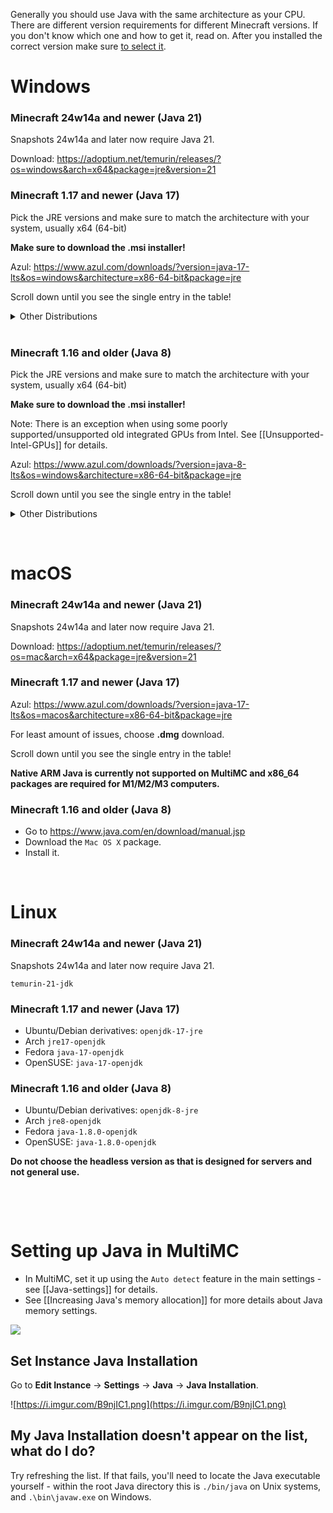 Generally you should use Java with the same architecture as your CPU. There are different version requirements for different Minecraft versions.
If you don't know which one and how to get it, read on. After you installed the correct version make sure [to select it](#setting-up-java-in-multimc).

# Windows  

### **Minecraft 24w14a and newer (Java 21)**

Snapshots 24w14a and later now require Java 21.

Download: <https://adoptium.net/temurin/releases/?os=windows&arch=x64&package=jre&version=21>

### **Minecraft 1.17 and newer (Java 17)**

Pick the JRE versions and make sure to match the architecture with your system, usually x64 (64-bit)

**Make sure to download the .msi installer!**

Azul: <https://www.azul.com/downloads/?version=java-17-lts&os=windows&architecture=x86-64-bit&package=jre>

Scroll down until you see the single entry in the table!
<details>
<summary>Other Distributions</summary>

* Eclipse Temurin: <https://adoptium.net/temurin/releases/?version=17>
  * Select in the dropdowns "Windows" "x64" "JRE" and "17"
* Microsoft OpenJDK: <https://docs.microsoft.com/en-gb/java/openjdk/download>
* Oracle: <https://www.oracle.com/java/technologies/downloads/#java17>
</details>   
&nbsp;

### **Minecraft 1.16 and older (Java 8)**

Pick the JRE versions and make sure to match the architecture with your system, usually x64 (64-bit)

**Make sure to download the .msi installer!**

Note: There is an exception when using some poorly supported/unsupported old integrated GPUs from Intel. See [[Unsupported-Intel-GPUs]] for details.

Azul: <https://www.azul.com/downloads/?version=java-8-lts&os=windows&architecture=x86-64-bit&package=jre>

Scroll down until you see the single entry in the table!
<details>
  <summary>Other Distributions</summary>

* Eclipse Temurin: <https://adoptium.net/temurin/releases/?version=8>
  * Select in the dropdowns "Windows" "x64" "JRE" and "8"
* Java.com: <https://www.java.com/en/download/manual.jsp>
  * Make sure to download only the "_Windows Offline (x64)_" installer as Online can cause installation issues.  
![](https://cdn.discordapp.com/attachments/404818598541000704/681278632811036714/correct-windows-java.png)
</details>

&nbsp;

#  macOS #  

### **Minecraft 24w14a and newer (Java 21)**

Snapshots 24w14a and later now require Java 21.

Download: <https://adoptium.net/temurin/releases/?os=mac&arch=x64&package=jre&version=21>

### **Minecraft 1.17 and newer (Java 17)**


Azul: <https://www.azul.com/downloads/?version=java-17-lts&os=macos&architecture=x86-64-bit&package=jre>

For least amount of issues, choose **.dmg** download.

Scroll down until you see the single entry in the table!
  
**Native ARM Java is currently not supported on MultiMC and x86_64 packages are required for M1/M2/M3 computers.**    

  

### **Minecraft 1.16 and older (Java 8)**

* Go to <https://www.java.com/en/download/manual.jsp>
* Download the `Mac OS X` package.
* Install it.

&nbsp;

# Linux

### **Minecraft 24w14a and newer (Java 21)**

Snapshots 24w14a and later now require Java 21.

`temurin-21-jdk`

### **Minecraft 1.17 and newer (Java 17)**

* Ubuntu/Debian derivatives: `openjdk-17-jre`
* Arch `jre17-openjdk`
* Fedora `java-17-openjdk`
* OpenSUSE: `java-17-openjdk`





### **Minecraft 1.16 and older (Java 8)**


* Ubuntu/Debian derivatives: `openjdk-8-jre`
* Arch `jre8-openjdk`
* Fedora `java-1.8.0-openjdk`
* OpenSUSE: `java-1.8.0-openjdk`

**Do not choose the headless version as that is designed for servers and not general use.**

&nbsp;


&nbsp;
# Setting up Java in MultiMC

* In MultiMC, set it up using the `Auto detect` feature in the main settings - see [[Java-settings]] for details.
* See [[Increasing Java's memory allocation]] for more details about Java memory settings.

![](https://cdn.discordapp.com/attachments/531598137790562305/575378380573114378/unknown.png)

## Set Instance Java Installation

Go to **Edit Instance** -> **Settings** -> **Java** -> **Java Installation**.

![https://i.imgur.com/B9njIC1.png](https://i.imgur.com/B9njIC1.png)

## My Java Installation doesn't appear on the list, what do I do?

Try refreshing the list. If that fails, you'll need to locate the Java executable yourself - within the root Java directory this is `./bin/java` on Unix systems, and `.\bin\javaw.exe` on Windows.
